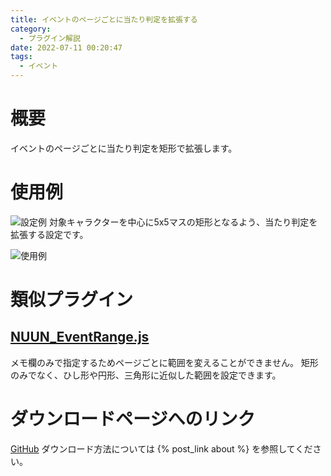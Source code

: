 ```yaml
---
title: イベントのページごとに当たり判定を拡張する
category:
  - プラグイン解説
date: 2022-07-11 00:20:47
tags:
  - イベント
---
```


# 概要

イベントのページごとに当たり判定を矩形で拡張します。

# 使用例

![設定例](setting.png "設定例")
対象キャラクターを中心に5x5マスの矩形となるよう、当たり判定を拡張する設定です。

![使用例](area-event.png "使用例")

# 類似プラグイン

## [NUUN_EventRange.js](https://github.com/nuun888/MZ/blob/master/README/EventRange.md)

メモ欄のみで指定するためページごとに範囲を変えることができません。
矩形のみでなく、ひし形や円形、三角形に近似した範囲を設定できます。

# ダウンロードページへのリンク

[GitHub](https://github.com/elleonard/DarkPlasma-MZ-Plugins/blob/release/DarkPlasma_AreaEvent.js)
ダウンロード方法については {% post_link about %} を参照してください。
